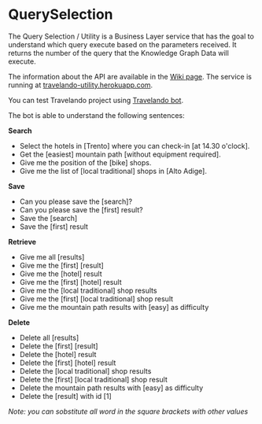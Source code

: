 # QuerySelection
The Query Selection / Utility is a Business Layer service that has the goal to understand which query execute based on the parameters received. It returns the number of the query that the Knowledge Graph Data will execute.

The information about the API are available in the [Wiki page](https://github.com/SDEProject/QuerySelection/wiki).
The service is running at [travelando-utility.herokuapp.com](https://travelando-utility.herokuapp.com).

You can test Travelando project using [Travelando bot](http://t.me/TravelandoBot). 

The bot is able to understand the following sentences:

**Search**
* Select the hotels in [Trento] where you can check-in [at 14.30 o'clock].
* Get the [easiest] mountain path [without equipment required].
* Give me the position of the [bike] shops.
* Give me the list of [local traditional] shops in [Alto Adige].

**Save**
* Can you please save the [search]?
* Can you please save the [first] result?
* Save the [search]
* Save the [first] result

**Retrieve**
* Give me all [results]
* Give me the [first] [result]
* Give me the [hotel] result
* Give me the [first] [hotel] result
* Give me the [local traditional] shop results
* Give me the [first] [local traditional] shop result
* Give me the mountain path results with [easy] as difficulty

**Delete**
* Delete all [results]
* Delete the [first] [result]
* Delete the [hotel] result
* Delete the [first] [hotel] result
* Delete the [local traditional] shop results
* Delete the [first] [local traditional] shop result
* Delete the mountain path results with [easy] as difficulty
* Delete the [result] with id [1]

_Note: you can sobstitute all word in the square brackets with other values_
